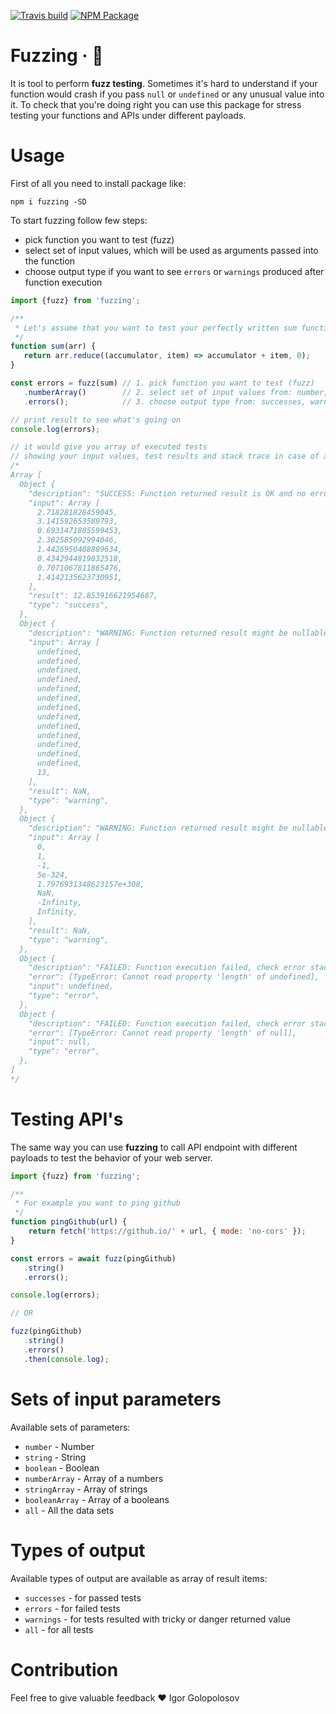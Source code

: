 [![Travis build](https://img.shields.io/travis/usehotkey/fuzzing.svg?style=flat-square)](https://travis-ci.org/usehotkey/fuzzing)
[![NPM Package](https://img.shields.io/npm/v/fuzzing.svg?style=flat-square)](https://www.npmjs.com/package/fuzzing)
# Fuzzing · 🐰
It is tool to perform **fuzz testing**. Sometimes it's hard to understand if your function would crash if you pass `null` or `undefined` or any unusual value into it. To check that you're doing right you can use this package for stress testing your functions and APIs under different payloads.

# Usage
First of all you need to install package like:
```
npm i fuzzing -SD
```

To start fuzzing follow few steps:
* pick function you want to test (fuzz)
* select set of input values, which will be used as arguments passed into the function
* choose output type if you want to see `errors` or `warnings` produced after function execution

```js
import {fuzz} from 'fuzzing';

/**
 * Let's assume that you want to test your perfectly written sum function to find some bugs or unexpected behaviours 
 */
function sum(arr) {
   return arr.reduce((accumulator, item) => accumulator + item, 0);
}

const errors = fuzz(sum) // 1. pick function you want to test (fuzz)
   .numberArray()        // 2. select set of input values from: number, string, boolean, numberArray, stringArray, booleanArray, all
   .errors();            // 3. choose output type from: successes, warnings, errors, all

// print result to see what's going on
console.log(errors);

// it would give you array of executed tests
// showing your input values, test results and stack trace in case of any error
/*
Array [
  Object {
    "description": "SUCCESS: Function returned result is OK and no errors happened",
    "input": Array [
      2.718281828459045,
      3.141592653589793,
      0.6931471805599453,
      2.302585092994046,
      1.4426950408889634,
      0.4342944819032518,
      0.7071067811865476,
      1.4142135623730951,
    ],
    "result": 12.853916621954687,
    "type": "success",
  },
  Object {
    "description": "WARNING: Function returned result might be nullable or dangerous in some way",
    "input": Array [
      undefined,
      undefined,
      undefined,
      undefined,
      undefined,
      undefined,
      undefined,
      undefined,
      undefined,
      undefined,
      undefined,
      undefined,
      undefined,
      13,
    ],
    "result": NaN,
    "type": "warning",
  },
  Object {
    "description": "WARNING: Function returned result might be nullable or dangerous in some way",
    "input": Array [
      0,
      1,
      -1,
      5e-324,
      1.7976931348623157e+308,
      NaN,
      -Infinity,
      Infinity,
    ],
    "result": NaN,
    "type": "warning",
  },
  Object {
    "description": "FAILED: Function execution failed, check error stack trace",
    "error": [TypeError: Cannot read property 'length' of undefined],
    "input": undefined,
    "type": "error",
  },
  Object {
    "description": "FAILED: Function execution failed, check error stack trace",
    "error": [TypeError: Cannot read property 'length' of null],
    "input": null,
    "type": "error",
  },
]
*/
```

# Testing API's

The same way you can use **fuzzing** to call API endpoint with different payloads to test the behavior of your web server.

```js
import {fuzz} from 'fuzzing';

/**
 * For example you want to ping github
 */
function pingGithub(url) {
    return fetch('https://github.io/' + url, { mode: 'no-cors' });
}

const errors = await fuzz(pingGithub)
   .string()
   .errors();

console.log(errors);

// OR

fuzz(pingGithub)
   .string()
   .errors()
   .then(console.log);
```

# Sets of input parameters

Available sets of parameters:

* `number` - Number
* `string` - String
* `boolean` - Boolean
* `numberArray` - Array of a numbers
* `stringArray` - Array of strings
* `booleanArray` - Array of a booleans
* `all` - All the data sets

# Types of output

Available types of output are available as array of result items:

* `successes` - for passed tests
* `errors` - for failed tests
* `warnings` - for tests resulted with tricky or danger returned value
* `all` - for all tests

# Contribution
Feel free to give valuable feedback ❤️ Igor Golopolosov
